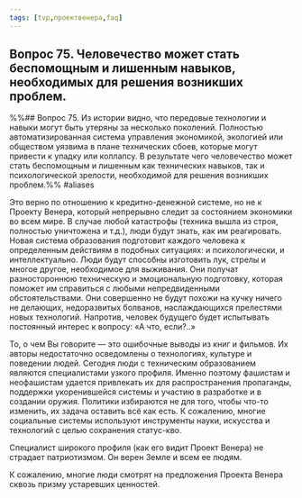 ```yaml
---
tags: [tvp,проектвенера,faq]
---
```

## Вопрос 75. Человечество может стать  беспомощным и лишенным навыков, необходимых для решения возникших проблем.

%%## Вопрос 75. Из истории видно, что передовые технологии и навыки могут быть утеряны за несколько поколений. Полностью автоматизированная система управления экономикой, экологией или обществом уязвима в плане технических сбоев, которые могут привести к упадку или коллапсу. В результате чего человечество может стать беспомощным и лишенным как технических навыков, так и психологической зрелости, необходимой для решения возникших проблем.%% #aliases 

Это верно по отношению к кредитно-денежной системе, но не к Проекту Венера, который непрерывно следит за состоянием экономики во всем мире. В случае любой катастрофы (техника вышла из строя, полностью уничтожена и т.д.), люди будут знать, как им реагировать. Новая система образования подготовит каждого человека к определенным действиям в подобных ситуациях: и психологически, и интеллектуально. Люди будут способны изготовить лук, стрелы и многое другое, необходимое для выживания. Они получат разностороннюю техническую и эмоциональную подготовку, которая поможет им справиться с любыми непредвиденными обстоятельствами. Они совершенно не будут похожи на кучку ничего не делающих, недоразвитых болванов, наслаждающихся прелестями новых технологий. Напротив, человек будущего будет испытывать постоянный интерес к вопросу: «А что, если?..»

То, о чем Вы говорите — это ошибочные выводы из книг и фильмов. Их авторы недостаточно осведомлены о технологиях, культуре и поведении людей. Сегодня люди с техническим образованием являются специалистами узкого профиля. Именно поэтому фашистам и неофашистам удается привлекать их для распространения пропаганды, поддержки укоренившейся системы и участию в разработке и в создании оружия. Политики избираются не для того, чтобы что-то изменить, их задача оставить всё как есть. К сожалению, многие социальные системы используют инструменты науки, искусства и технологий с целью сохранения статус-кво.

Специалист широкого профиля (как его видит Проект Венера) не страдает патриотизмом. Он верен Земле и всем ее людям.

К сожалению, многие люди смотрят на предложения Проекта Венера сквозь призму устаревших ценностей.